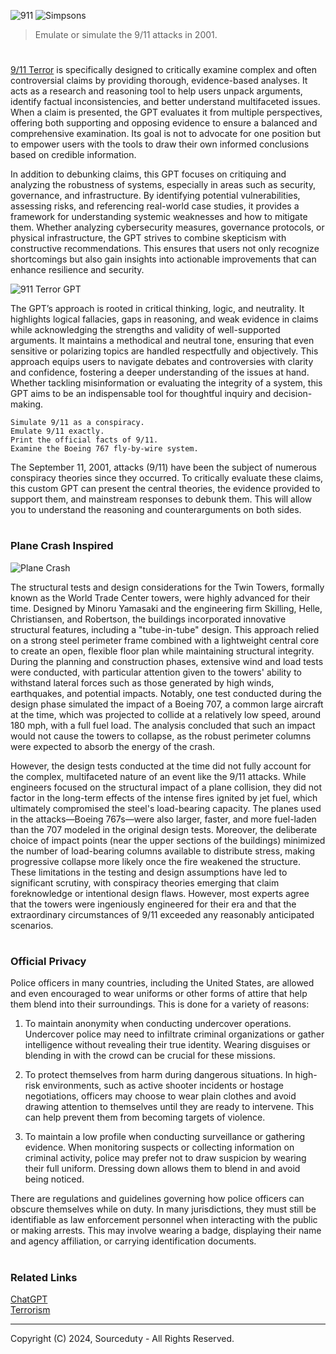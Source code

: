 ![911](https://github.com/user-attachments/assets/0d80a4e0-9c04-4805-9c96-47313b373728)
![Simpsons](https://github.com/user-attachments/assets/598eac97-526c-43e4-a84d-e641e3c0eb71)

> Emulate or simulate the 9/11 attacks in 2001.
#

[9/11 Terror](https://chatgpt.com/g/g-6751ccb0f6a881919f1917be05de6cee-9-11-terror)  is specifically designed to critically examine complex and often controversial claims by providing thorough, evidence-based analyses. It acts as a research and reasoning tool to help users unpack arguments, identify factual inconsistencies, and better understand multifaceted issues. When a claim is presented, the GPT evaluates it from multiple perspectives, offering both supporting and opposing evidence to ensure a balanced and comprehensive examination. Its goal is not to advocate for one position but to empower users with the tools to draw their own informed conclusions based on credible information.

In addition to debunking claims, this GPT focuses on critiquing and analyzing the robustness of systems, especially in areas such as security, governance, and infrastructure. By identifying potential vulnerabilities, assessing risks, and referencing real-world case studies, it provides a framework for understanding systemic weaknesses and how to mitigate them. Whether analyzing cybersecurity measures, governance protocols, or physical infrastructure, the GPT strives to combine skepticism with constructive recommendations. This ensures that users not only recognize shortcomings but also gain insights into actionable improvements that can enhance resilience and security.

![911 Terror GPT](https://github.com/user-attachments/assets/0638d9ba-6772-461e-82de-aa1a73302139)

The GPT’s approach is rooted in critical thinking, logic, and neutrality. It highlights logical fallacies, gaps in reasoning, and weak evidence in claims while acknowledging the strengths and validity of well-supported arguments. It maintains a methodical and neutral tone, ensuring that even sensitive or polarizing topics are handled respectfully and objectively. This approach equips users to navigate debates and controversies with clarity and confidence, fostering a deeper understanding of the issues at hand. Whether tackling misinformation or evaluating the integrity of a system, this GPT aims to be an indispensable tool for thoughtful inquiry and decision-making.

```
Simulate 9/11 as a conspiracy.
Emulate 9/11 exactly.
Print the official facts of 9/11.
Examine the Boeing 767 fly-by-wire system.
```

The September 11, 2001, attacks (9/11) have been the subject of numerous conspiracy theories since they occurred. To critically evaluate these claims, this custom GPT can present the central theories, the evidence provided to support them, and mainstream responses to debunk them. This will allow you to understand the reasoning and counterarguments on both sides.

#
### Plane Crash Inspired

![Plane Crash](https://github.com/user-attachments/assets/0860b4be-bc84-489e-8b47-e2ebc903dd38)

The structural tests and design considerations for the Twin Towers, formally known as the World Trade Center towers, were highly advanced for their time. Designed by Minoru Yamasaki and the engineering firm Skilling, Helle, Christiansen, and Robertson, the buildings incorporated innovative structural features, including a "tube-in-tube" design. This approach relied on a strong steel perimeter frame combined with a lightweight central core to create an open, flexible floor plan while maintaining structural integrity. During the planning and construction phases, extensive wind and load tests were conducted, with particular attention given to the towers' ability to withstand lateral forces such as those generated by high winds, earthquakes, and potential impacts. Notably, one test conducted during the design phase simulated the impact of a Boeing 707, a common large aircraft at the time, which was projected to collide at a relatively low speed, around 180 mph, with a full fuel load. The analysis concluded that such an impact would not cause the towers to collapse, as the robust perimeter columns were expected to absorb the energy of the crash.

However, the design tests conducted at the time did not fully account for the complex, multifaceted nature of an event like the 9/11 attacks. While engineers focused on the structural impact of a plane collision, they did not factor in the long-term effects of the intense fires ignited by jet fuel, which ultimately compromised the steel's load-bearing capacity. The planes used in the attacks—Boeing 767s—were also larger, faster, and more fuel-laden than the 707 modeled in the original design tests. Moreover, the deliberate choice of impact points (near the upper sections of the buildings) minimized the number of load-bearing columns available to distribute stress, making progressive collapse more likely once the fire weakened the structure. These limitations in the testing and design assumptions have led to significant scrutiny, with conspiracy theories emerging that claim foreknowledge or intentional design flaws. However, most experts agree that the towers were ingeniously engineered for their era and that the extraordinary circumstances of 9/11 exceeded any reasonably anticipated scenarios.

#
### Official Privacy

Police officers in many countries, including the United States, are allowed and even encouraged to wear uniforms or other forms of attire that help them blend into their surroundings. This is done for a variety of reasons:

1. To maintain anonymity when conducting undercover operations. Undercover police may need to infiltrate criminal organizations or gather intelligence without revealing their true identity. Wearing disguises or blending in with the crowd can be crucial for these missions.
   
3. To protect themselves from harm during dangerous situations. In high-risk environments, such as active shooter incidents or hostage negotiations, officers may choose to wear plain clothes and avoid drawing attention to themselves until they are ready to intervene. This can help prevent them from becoming targets of violence.
   
5. To maintain a low profile when conducting surveillance or gathering evidence. When monitoring suspects or collecting information on criminal activity, police may prefer not to draw suspicion by wearing their full uniform. Dressing down allows them to blend in and avoid being noticed.

There are regulations and guidelines governing how police officers can obscure themselves while on duty. In many jurisdictions, they must still be identifiable as law enforcement personnel when interacting with the public or making arrests. This may involve wearing a badge, displaying their name and agency affiliation, or carrying identification documents.

#
### Related Links

[ChatGPT](https://github.com/sourceduty/ChatGPT)
<br>
[Terrorism](https://github.com/sourceduty/Terrorism)

***
Copyright (C) 2024, Sourceduty - All Rights Reserved.

